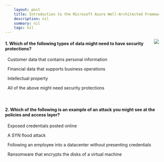 ```yaml
---
    layout: post
    title: Introduction to the Microsoft Azure Well-Architected Framework - Security
    description: nil
    summary: nil
    tags: nil
---
```



 <a target="_blank" href="https://docs.microsoft.com/en-us/learn/modules/azure-well-architected-introduction/7-security/"><i class="fas fa-external-link-alt"></i> </a>
 <img align="right" src="https://docs.microsoft.com/en-us/learn/achievements/azure-well-architected-introduction.svg">
####  1. Which of the following types of data might need to have security protections?


<i class='far fa-square'></i> &nbsp;&nbsp;Customer data that contains personal information

<i class='far fa-square'></i> &nbsp;&nbsp;Financial data that supports business operations

<i class='far fa-square'></i> &nbsp;&nbsp;Intellectual property

<i class='fas fa-check-square' style='color: Dodgerblue;'></i> &nbsp;&nbsp;All of the above might need security protections
<br />
<br />
<br />

####  2. Which of the following is an example of an attack you might see at the policies and access layer?


<i class='fas fa-check-square' style='color: Dodgerblue;'></i> &nbsp;&nbsp;Exposed credentials posted online

<i class='far fa-square'></i> &nbsp;&nbsp;A SYN flood attack

<i class='far fa-square'></i> &nbsp;&nbsp;Following an employee into a datacenter without presenting credentials

<i class='far fa-square'></i> &nbsp;&nbsp;Ransomware that encrypts the disks of a virtual machine
<br />
<br />
<br />

